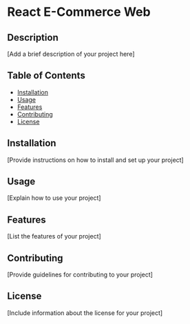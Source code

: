 # React E-Commerce Web

## Description
[Add a brief description of your project here]

## Table of Contents
- [Installation](#installation)
- [Usage](#usage)
- [Features](#features)
- [Contributing](#contributing)
- [License](#license)

## Installation
[Provide instructions on how to install and set up your project]

## Usage
[Explain how to use your project]

## Features
[List the features of your project]

## Contributing
[Provide guidelines for contributing to your project]

## License
[Include information about the license for your project]

